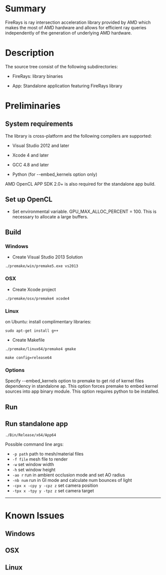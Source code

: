 # Summary
FireRays is ray intersection acceleration library provided by AMD which makes the most of AMD hardware and allows for efficient ray queries independently of the generation of underlying AMD hardware.

# Description
The source tree consist of the following subdirectories:

 - FireRays: library binaries

- App: Standalone application featuring FireRays library

# Preliminaries
## System requirements
The library is cross-platform and the following compilers are supported:

- Visual Studio 2012 and later

- Xcode 4 and later

- GCC 4.8 and later

- Python (for --embed_kernels option only)

AMD OpenCL APP SDK 2.0+ is also required for the standalone app build.  

## Set up OpenCL
- Set environmental variable.  GPU_MAX_ALLOC_PERCENT = 100. This is necessary to allocate a large buffers. 

## Build                                                                                       

### Windows
- Create Visual Studio 2013 Solution

`./premake/win/premake5.exe vs2013`

### OSX
- Create Xcode project

`./premake/osx/premake4 xcode4` 

### Linux
on Ubuntu:
install complimentary libraries:

`sudo apt-get install g++`

- Create Makefile

`./premake/linux64/premake4 gmake`

`make config=release64`

### Options
Specify --embed_kernels option to premake to get rid of kernel files dependency in standalone ap. This option forces premake to embed kernel sources into app binary module.
This option requires python to be installed.

## Run

## Run standalone app

`./Bin/Release/x64/App64`

Possible command line args:

- `-p path` path to mesh/material files
- `-f file` mesh file to render
- `-w` set window width
- `-h` set window height
- `-ao r` run in ambient occlusion mode and set AO radius
- `-nb num` run in GI mode and calculate num bounces of light
- `-cpx x -cpy y -cpz z` set camera position
- `-tpx x -tpy y -tpz z` set camera target

---
# Known Issues

## Windows 

## OSX 

## Linux
    